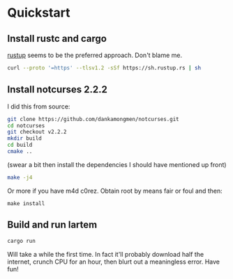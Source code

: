 # Quickstart

## Install rustc and cargo

[rustup](https://rustup.rs/) seems to be the preferred approach.  Don't blame me.

```sh
curl --proto '=https' --tlsv1.2 -sSf https://sh.rustup.rs | sh
```

## Install notcurses 2.2.2

I did this from source:

```sh
git clone https://github.com/dankamongmen/notcurses.git
cd notcurses
git checkout v2.2.2
mkdir build
cd build
cmake ..
```

(swear a bit then install the dependencies I should have mentioned up front)

```sh
make -j4
```

Or more if you have m4d c0rez.  Obtain root by means fair or foul and then:

```
make install
```

## Build and run lartem

```sh
cargo run
```

Will take a while the first time.  In fact it'll probably download half the internet, crunch CPU for an hour, then blurt out a meaningless error.  Have fun!
